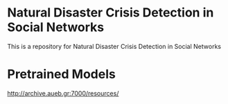 # Natural Disaster Crisis Detection in Social Networks
 This is a repository for Natural Disaster Crisis Detection in Social Networks

# Pretrained Models 
http://archive.aueb.gr:7000/resources/